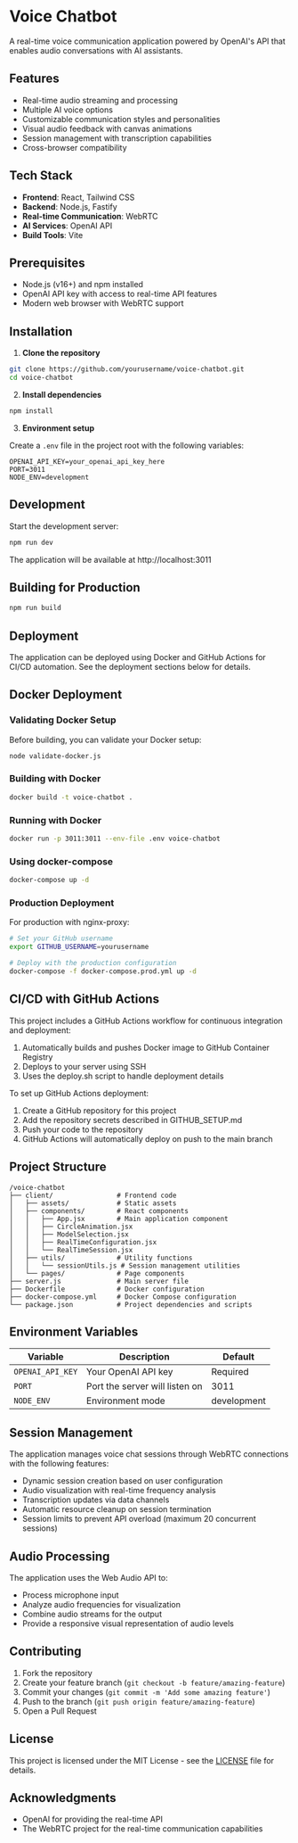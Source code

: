 # Voice Chatbot

A real-time voice communication application powered by OpenAI's API that enables audio conversations with AI assistants.

## Features

- Real-time audio streaming and processing
- Multiple AI voice options
- Customizable communication styles and personalities
- Visual audio feedback with canvas animations
- Session management with transcription capabilities
- Cross-browser compatibility

## Tech Stack

- **Frontend**: React, Tailwind CSS
- **Backend**: Node.js, Fastify
- **Real-time Communication**: WebRTC
- **AI Services**: OpenAI API
- **Build Tools**: Vite

## Prerequisites

- Node.js (v16+) and npm installed
- OpenAI API key with access to real-time API features
- Modern web browser with WebRTC support

## Installation

1. **Clone the repository**

```bash
git clone https://github.com/yourusername/voice-chatbot.git
cd voice-chatbot
```

2. **Install dependencies**

```bash
npm install
```

3. **Environment setup**

Create a `.env` file in the project root with the following variables:

```
OPENAI_API_KEY=your_openai_api_key_here
PORT=3011
NODE_ENV=development
```

## Development

Start the development server:

```bash
npm run dev
```

The application will be available at http://localhost:3011

## Building for Production

```bash
npm run build
```

## Deployment

The application can be deployed using Docker and GitHub Actions for CI/CD automation. See the deployment sections below for details.

## Docker Deployment

### Validating Docker Setup

Before building, you can validate your Docker setup:

```bash
node validate-docker.js
```

### Building with Docker

```bash
docker build -t voice-chatbot .
```

### Running with Docker

```bash
docker run -p 3011:3011 --env-file .env voice-chatbot
```

### Using docker-compose

```bash
docker-compose up -d
```

### Production Deployment

For production with nginx-proxy:

```bash
# Set your GitHub username
export GITHUB_USERNAME=yourusername

# Deploy with the production configuration
docker-compose -f docker-compose.prod.yml up -d
```

## CI/CD with GitHub Actions

This project includes a GitHub Actions workflow for continuous integration and deployment:

1. Automatically builds and pushes Docker image to GitHub Container Registry
2. Deploys to your server using SSH
3. Uses the deploy.sh script to handle deployment details

To set up GitHub Actions deployment:

1. Create a GitHub repository for this project
2. Add the repository secrets described in GITHUB_SETUP.md
3. Push your code to the repository
4. GitHub Actions will automatically deploy on push to the main branch

## Project Structure

```
/voice-chatbot
├── client/                # Frontend code
│   ├── assets/            # Static assets
│   ├── components/        # React components
│   │   ├── App.jsx        # Main application component
│   │   ├── CircleAnimation.jsx
│   │   ├── ModelSelection.jsx
│   │   ├── RealTimeConfiguration.jsx
│   │   └── RealTimeSession.jsx
│   ├── utils/             # Utility functions
│   │   └── sessionUtils.js # Session management utilities
│   └── pages/             # Page components
├── server.js              # Main server file
├── Dockerfile             # Docker configuration
├── docker-compose.yml     # Docker Compose configuration
└── package.json           # Project dependencies and scripts
```

## Environment Variables

| Variable | Description | Default |
|----------|-------------|---------|
| `OPENAI_API_KEY` | Your OpenAI API key | Required |
| `PORT` | Port the server will listen on | 3011 |
| `NODE_ENV` | Environment mode | development |

## Session Management

The application manages voice chat sessions through WebRTC connections with the following features:

- Dynamic session creation based on user configuration
- Audio visualization with real-time frequency analysis
- Transcription updates via data channels
- Automatic resource cleanup on session termination
- Session limits to prevent API overload (maximum 20 concurrent sessions)

## Audio Processing

The application uses the Web Audio API to:

- Process microphone input
- Analyze audio frequencies for visualization
- Combine audio streams for the output
- Provide a responsive visual representation of audio levels

## Contributing

1. Fork the repository
2. Create your feature branch (`git checkout -b feature/amazing-feature`)
3. Commit your changes (`git commit -m 'Add some amazing feature'`)
4. Push to the branch (`git push origin feature/amazing-feature`)
5. Open a Pull Request

## License

This project is licensed under the MIT License - see the [LICENSE](LICENSE) file for details.

## Acknowledgments

- OpenAI for providing the real-time API
- The WebRTC project for the real-time communication capabilities